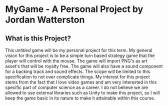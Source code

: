 # MyGame - A Personal Project by Jordan Watterston

## What is this Project?

This *untitled* game will be my personal project for this term. My general vision for this project is to be a simple
turn based strategy game that the player will control with the mouse. The game will import PNG's as art asset's that
will be royalty free. The game will also have a sound component for a backing track and sound effects. The scope will
be limited to this specification to not over complicate things. My interest for this project stems from the fact that
I love video games and am very interested in this specific part of computer science as a career. I do not believe we
are allowed to use external libraries such as Unity to make this project, so I will keep the game basic in its nature
to make it attainable within this course.

